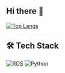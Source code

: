 ## Hi there 👋

<!--
**HaoyuChen37/HaoyuChen37** is a ✨ _special_ ✨ repository because its `README.md` (this file) appears on your GitHub profile.

Here are some ideas to get you started:

- 🔭 I’m currently working on ...
- 🌱 I’m currently learning ...
- 👯 I’m looking to collaborate on ...
- 🤔 I’m looking for help with ...
- 💬 Ask me about ...
- 📫 How to reach me: ...
- 😄 Pronouns: ...
- ⚡ Fun fact: ...
-->
[![Top Langs](https://github-readme-stats.vercel.app/api/top-langs/?username=HaoyuChen37&layout=compact)](https://github.com/anuraghazra/github-readme-stats)
<!--
## 🚀 Research Focus
- **Core Direction**: Non-learning robotic systems (Hardware-Algorithm Co-design)
- **Current Projects**:  
  🔥 Swarm Communication Protocol (IROS 2024/RAL)  
  🛠️ LLM-based Real-time Control Framework (GitHub Stars: 120+)

## 📜 Publications
| Title | Conference | Status | Code |
|-------|------------|--------|------|
| Bearing-Only... | ICRA 2024 | Rejected (Reviewer#1: Novelty acknowledged) | [Code](链接) |
-->
## 🛠️ Tech Stack
![ROS](https://img.shields.io/badge/ROS2-Humble-blue?logo=ros)
![Python](https://img.shields.io/badge/Gazebo-11-9cf?logo=python)
